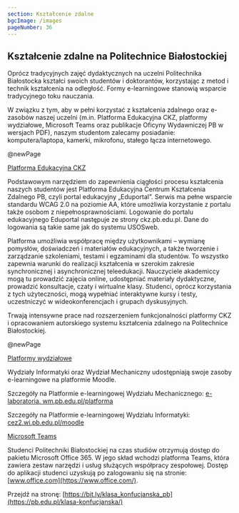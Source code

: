 ```yaml
---
section: Kształcenie zdalne
bgcImage: /images
pageNumber: 36
---
```


## Kształcenie zdalne na Politechnice Białostockiej

Oprócz tradycyjnych zajęć dydaktycznych na uczelni Politechnika Białostocka kształci swoich studentów i doktorantów, korzystając z metod i technik kształcenia na odległość. Formy e-learningowe stanowią wsparcie tradycyjnego toku nauczania.

W związku z tym, aby w pełni korzystać z kształcenia zdalnego oraz e-zasobów naszej uczelni (m.in. Platforma Edukacyjna CKZ, platformy wydziałowe, Microsoft Teams oraz publikacje Oficyny Wydawniczej PB w wersjach PDF), naszym studentom zalecamy posiadanie: komputera/laptopa, kamerki, mikrofonu, stałego łącza internetowego.

@newPage

[Platforma Edukacyjna CKZ]()

Podstawowym narzędziem do zapewnienia ciągłości procesu kształcenia naszych studentów jest Platforma Edukacyjna Centrum Kształcenia Zdalnego PB, czyli portal edukacyjny „Eduportal”. Serwis ma pełne wsparcie standardu WCAG 2.0 na poziomie AA, które umożliwia korzystanie z portalu także osobom z niepełnosprawnościami. Logowanie do portalu edukacyjnego Eduportal następuje ze strony ckz.pb.edu.pl. Dane do logowania są takie same jak do systemu USOSweb.

Platforma umożliwia współpracę między użytkownikami – wymianę pomysłów, doświadczeń i materiałów edukacyjnych, a także tworzenie i zarządzanie szkoleniami, testami i egzaminami dla studentów. To wszystko zapewnia warunki do realizacji kształcenia w szerokim zakresie synchronicznej i asynchronicznej teleedukacji. Nauczyciele akademiccy mogą tu prowadzić zajęcia online, udostępniać materiały dydaktyczne, prowadzić konsultacje, czaty i wirtualne klasy. Studenci, oprócz korzystania z tych użyteczności, mogą wypełniać interaktywne kursy i testy, uczestniczyć w wideokonferencjach i grupach dyskusyjnych.

Trwają intensywne prace nad rozszerzeniem funkcjonalności platformy CKZ i opracowaniem autorskiego systemu kształcenia zdalnego na Politechnice Białostockiej.

@newPage

[Platformy wydziałowe]()

Wydziały Informatyki oraz Wydział Mechaniczny udostępniają swoje zasoby e-learningowe na platformie Moodle.

Szczegóły na Platformie e-learningowej Wydziału Mechanicznego: [e-laboratoria. wm.pb.edu.pl/platforma](https://82.139.131.48/moodle/)

Szczegóły na Platformie e-learningowej Wydziału Informatyki: [cez2.wi.pb.edu.pl/moodle](https://cez2.wi.pb.edu.pl/moodle/)

[Microsoft Teams]()

Studenci Politechniki Białostockiej na czas studiów otrzymują dostęp do pakietu Microsoft Office 365. W jego skład wchodzi platforma Teams, która zawiera zestaw narzędzi i usług służących współpracy zespołowej. Dostęp do aplikacji studenci uzyskują po zalogowaniu się na stronie: [www.office.com](https://www.office.com/).

Przejdź na stronę:
[https://bit.ly/klasa_konfucjanska_pb](https://pb.edu.pl/klasa-konfucjanska/)
